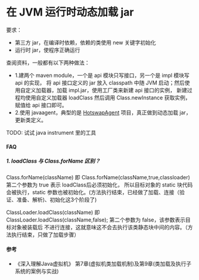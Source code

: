 # 在 JVM 运行时动态加载 jar
要求：
- 第三方 jar，在编译时依赖，依赖的类使用 new 关键字初始化
- 运行时 jar，使程序正确运行

查阅资料，一般都有以下两种做法：
- 1.建两个 maven module，一个是 api 模块只写接口，另一个是 impl 模块写 api 的实现，
将 api 接口定义的 jar 放入 classpath 中随 JVM 启动；然后使用自定义加载器，加载 impl.jar，使用工厂类来新建 api 接口的实例，
新建过程均使用自定义加载器 loadClass 然后调用 Class.newInstance 获取实例，赋值给 api 接口即可。
- 2.使用 javaagent，典型的是 [HotswapAgent](https://github.com/HotswapProjects/HotswapAgent) 项目，真正做到动态加载 jar，更新类定义。

TODO: 试试 java instrument 里的工具

#### FAQ
##### 1. loadClass 与 Class.forName 区别？
Class.forName(className) 即 Class.forName(className,true,classloader) 第二个参数为 true 表示 loadClass后必须初始化，
所以目标对象的 static 块代码会被执行，static 参数也被初始化。(方法执行结束，已经做了加载、连接（验证、准备、解析)、初始化这3个阶段了)

ClassLoader.loadClass(className) 即 ClassLoader.loadClass(className,false); 第二个参数为 false，该参数表示目标对象被装载后
不进行连接，这就意味这不会去执行该类静态块中间的内容。（方法执行结束，只做了加载步骤）

#### 参考
- 《深入理解Java虚拟机》 第7章(虚拟机类加载机制)及第9章(类加载及执行子系统的案例与实战)
